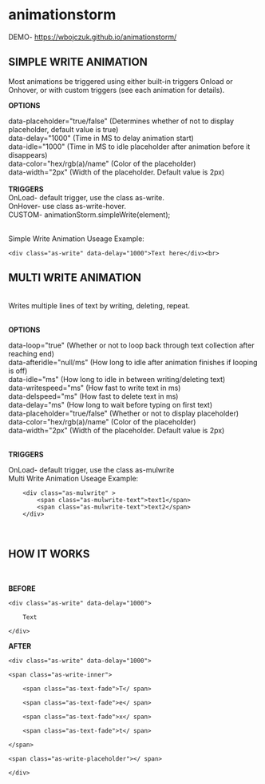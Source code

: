 # animationstorm
DEMO- https://wbojczuk.github.io/animationstorm/

<h2>SIMPLE WRITE ANIMATION</h2>

Most animations be triggered using either built-in triggers Onload or Onhover, or with custom triggers (see each animation for details).

**OPTIONS**

data-placeholder="true/false" (Determines whether of not to display placeholder, default value is true)<br>
data-delay="1000" (Time in MS to delay animation start)<br>
data-idle="1000" (Time in MS to idle placeholder after animation before it disappears)<br>
data-color="hex/rgb(a)/name" (Color of the placeholder)<br>
data-width="2px" (Width of the placeholder. Default value is 2px)<br>
<br>
**TRIGGERS**<br>
OnLoad- default trigger, use the class as-write.<br>
OnHover- use class as-write-hover.<br>
CUSTOM- animationStorm.simpleWrite(element);<br>

<br>
Simple Write Animation Useage Example:<br>

    <div class="as-write" data-delay="1000">Text here</div><br>
    
    
<h2>MULTI WRITE ANIMATION</h2><br>
Writes multiple lines of text by writing, deleting, repeat.<br>
<br>

**OPTIONS**

data-loop="true" (Whether or not to loop back through text collection after reaching end)<br>
data-afteridle="null/ms" (How long to idle after animation finishes if looping is off)<br>
data-idle="ms" (How long to idle in between writing/deleting text)<br>
data-writespeed="ms" (How fast to write text in ms)<br>
data-delspeed="ms" (How fast to delete text in ms)<br>
data-delay="ms" (How long to wait before typing on first text)<br>
data-placeholder="true/false" (Whether or not to display placeholder)<br>
data-color="hex/rgb(a)/name" (Color of the placeholder)<br>
data-width="2px" (Width of the placeholder. Default value is 2px)<br>
<br>

**TRIGGERS**

OnLoad- default trigger, use the class as-mulwrite
<br>
Multi Write Animation Useage Example:<br>

        <div class="as-mulwrite" >
            <span class="as-mulwrite-text">text1</span>
            <span class="as-mulwrite-text">text2</span>
        </div>
        
<br>
<h2>HOW IT WORKS</h2><br>

**BEFORE**<br>

    <div class="as-write" data-delay="1000">

        Text

    </div>

**AFTER**<br>

    <div class="as-write" data-delay="1000">

    <span class="as-write-inner">

        <span class="as-text-fade">T</ span>

        <span class="as-text-fade">e</ span>

        <span class="as-text-fade">x</ span>

        <span class="as-text-fade">t</ span>

    </span>

    <span class="as-write-placeholder"></ span>

    </div>
